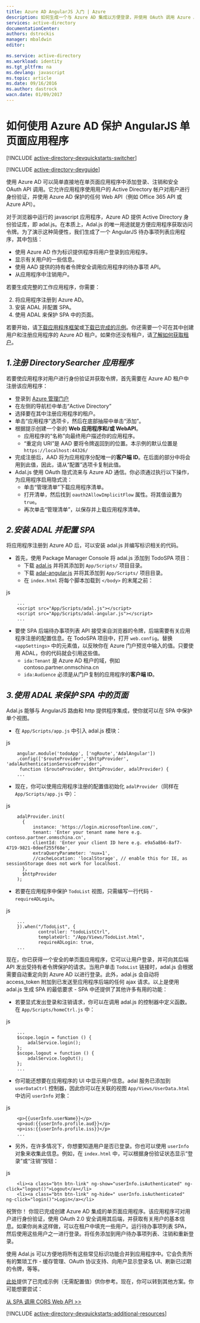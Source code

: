 ```yaml
---
title: Azure AD AngularJS 入门 | Azure
description: 如何生成一个与 Azure AD 集成以方便登录，并使用 OAuth 调用 Azure AD 保护 API 的 AngularJS 单页面应用程序。
services: active-directory
documentationCenter: 
authors: dstrockis
manager: mbaldwin
editor: 

ms.service: active-directory
ms.workload: identity
ms.tgt_pltfrm: na
ms.devlang: javascript
ms.topic: article
ms.date: 09/16/2016
ms.author: dastrock
wacn.date: 01/09/2017
---
```


# 如何使用 Azure AD 保护 AngularJS 单页面应用程序

[!INCLUDE [active-directory-devquickstarts-switcher](../../includes/active-directory-devquickstarts-switcher.md)]

[!INCLUDE [active-directory-devguide](../../includes/active-directory-devguide.md)]

使用 Azure AD 可以简单直接地在单页面应用程序中添加登录、注销和安全 OAuth API 调用。它允许应用程序使用用户的 Active Directory 帐户对用户进行身份验证，并使用 Azure AD 保护的任何 Web API（例如 Office 365 API 或 Azure API）。

对于浏览器中运行的 javascript 应用程序，Azure AD 提供 Active Directory 身份验证库，即 adal.js。在本质上，Adal.js 的唯一用途就是方便应用程序获取访问令牌。为了演示这种简便性，我们生成了一个 AngularJS 待办事项列表应用程序，其中包括：

- 使用 Azure AD 作为标识提供程序将用户登录到应用程序。
- 显示有关用户的一些信息。
- 使用 AAD 提供的持有者令牌安全调用应用程序的待办事项 API。
- 从应用程序中注销用户。

若要生成完整的工作应用程序，你需要：

2. 将应用程序注册到 Azure AD。
3. 安装 ADAL 并配置 SPA。
5. 使用 ADAL 来保护 SPA 中的页面。

若要开始，请[下载应用程序框架](https://github.com/AzureADQuickStarts/SinglePageApp-AngularJS-DotNet/archive/skeleton.zip)或[下载已完成的示例](https://github.com/AzureADQuickStarts/SinglePageApp-AngularJS-DotNet/archive/complete.zip)。你还需要一个可在其中创建用户和注册应用程序的 Azure AD 租户。如果你还没有租户，请[了解如何获取租户](./active-directory-howto-tenant.md)。

## *1.注册 DirectorySearcher 应用程序*
若要使应用程序对用户进行身份验证并获取令牌，首先需要在 Azure AD 租户中注册该应用程序：

- 登录到 [Azure 管理门户](https://manage.windowsazure.cn)
- 在左侧的导航栏中单击“Active Directory”
- 选择要在其中注册应用程序的租户。
- 单击“应用程序”选项卡，然后在底部抽屉中单击“添加”。
- 根据提示创建一个新的 **Web 应用程序和/或 WebAPI**。
    - 应用程序的“名称”向最终用户描述你的应用程序。
    - “重定向 URI”是 AAD 要将令牌返回到的位置。本示例的默认位置是 `https://localhost:44326/`
- 完成注册后，AAD 将为应用程序分配唯一的**客户端 ID**。在后面的部分中将会用到此值，因此，请从“配置”选项卡复制此值。
- Adal.js 使用 OAuth 隐式流来与 Azure AD 通信。你必须通过执行以下操作，为应用程序启用隐式流：
    - 单击“管理清单”下载应用程序清单。
    - 打开清单，然后找到 `oauth2AllowImplicitFlow` 属性。将其值设置为 `true`。
    - 再次单击“管理清单”，以保存并上载应用程序清单。

## *2.安装 ADAL 并配置 SPA*
将应用程序注册到 Azure AD 后，可以安装 adal.js 并编写标识相关的代码。

- 首先，使用 Package Manager Console 将 adal.js 添加到 TodoSPA 项目：
  - 下载 [adal.js](https://raw.githubusercontent.com/AzureAD/azure-activedirectory-library-for-js/master/lib/adal.js) 并将其添加到 `App/Scripts/` 项目目录。
  - 下载 [adal-angular.js](https://raw.githubusercontent.com/AzureAD/azure-activedirectory-library-for-js/master/lib/adal-angular.js) 并将其添加到 `App/Scripts/` 项目目录。
  - 在 `index.html` 将每个脚本加载到 `</body>` 的末尾之前：

js

        ...
        <script src="App/Scripts/adal.js"></script>
        <script src="App/Scripts/adal-angular.js"></script>
        ...

- 要使 SPA 后端待办事项列表 API 接受来自浏览器的令牌，后端需要有关应用程序注册的配置信息。在 TodoSPA 项目中，打开 `web.config`。替换 `<appSettings>` 中的元素值，以反映你在 Azure 门户预览中输入的值。只要使用 ADAL，你的代码就会引用这些值。
    - `ida:Tenant` 是 Azure AD 租户的域，例如 contoso.partner.onmschina.cn
    - `ida:Audience` 必须是从门户复制的应用程序的**客户端 ID**。

## *3.使用 ADAL 来保护 SPA 中的页面*
Adal.js 能够与 AngularJS 路由和 http 提供程序集成，使你就可以在 SPA 中保护单个视图。

- 在 `App/Scripts/app.js` 中引入 adal.js 模块：

js

        angular.module('todoApp', ['ngRoute','AdalAngular'])
        .config(['$routeProvider','$httpProvider', 'adalAuthenticationServiceProvider',
         function ($routeProvider, $httpProvider, adalProvider) {
        ...

- 现在，你可以使用应用程序注册的配置值初始化 `adalProvider`（同样在 `App/Scripts/app.js` 中）：

js

        adalProvider.init(
          {
              instance: 'https://login.microsoftonline.com/',
              tenant: 'Enter your tenant name here e.g. contoso.partner.onmschina.cn',
              clientId: 'Enter your client ID here e.g. e9a5a8b6-8af7-4719-9821-0deef255f68e',
              extraQueryParameter: 'nux=1',
              //cacheLocation: 'localStorage', // enable this for IE, as sessionStorage does not work for localhost.
          },
          $httpProvider
        );

- 若要在应用程序中保护 `TodoList` 视图，只需编写一行代码 - `requireADLogin`。

js

        ...
        }).when("/TodoList", {
                controller: "todoListCtrl",
                templateUrl: "/App/Views/TodoList.html",
                requireADLogin: true,
        ...

现在，你已获得一个安全的单页面应用程序，它可以让用户登录，并可向其后端 API 发出受持有者令牌保护的请求。当用户单击 `TodoList` 链接时，adal.js 会根据需要自动重定向到 Azure AD 以进行登录。此外，adal.js 会自动将 access\_token 附加到已发送至应用程序后端的任何 ajax 请求。以上是使用 adal.js 生成 SPA 的最低要求 - SPA 中还提供了其他许多有用的功能：

- 若要显式发出登录和注销请求，你可以在调用 adal.js 的控制器中定义函数。在 `App/Scripts/homeCtrl.js` 中：

js

        ...
        $scope.login = function () {
            adalService.login();
        };
        $scope.logout = function () {
            adalService.logOut();
        };
        ...

- 你可能还想要在应用程序的 UI 中显示用户信息。adal 服务已添加到 `userDataCtrl` 控制器，因此你可以在关联的视图 `App/Views/UserData.html` 中访问 `userInfo` 对象：

js

        <p>{{userInfo.userName}}</p>
        <p>aud:{{userInfo.profile.aud}}</p>
        <p>iss:{{userInfo.profile.iss}}</p>
        ...

- 另外，在许多情况下，你想要知道用户是否已登录。你也可以使用 `userInfo` 对象来收集此信息。例如，在 `index.html` 中，可以根据身份验证状态显示“登录”或“注销”按钮：

js

        <li><a class="btn btn-link" ng-show="userInfo.isAuthenticated" ng-click="logout()">Logout</a></li>
        <li><a class="btn btn-link" ng-hide=" userInfo.isAuthenticated" ng-click="login()">Login</a></li>

祝贺你！ 你现已完成创建 Azure AD 集成的单页面应用程序。该应用程序可对用户进行身份验证，使用 OAuth 2.0 安全调用其后端，并获取有关用户的基本信息。如果你尚未这样做，可以在租户中填充一些用户。运行待办事项列表 SPA，然后使用这些用户之一进行登录。将任务添加到用户待办事项列表、注销和重新登录。

使用 Adal.js 可以方便地将所有这些常见标识功能合并到应用程序中。它会负责所有的繁琐工作 - 缓存管理、OAuth 协议支持、向用户显示登录名 UI、刷新已过期的令牌，等等。

[此处](https://github.com/AzureADQuickStarts/SinglePageApp-AngularJS-DotNet/archive/complete.zip)提供了已完成示例（无需配置值）供你参考。现在，你可以转到其他方案。你可能想要尝试：

[从 SPA 调用 CORS Web API >>](https://github.com/AzureAdSamples/SinglePageApp-WebAPI-AngularJS-DotNet)

[!INCLUDE [active-directory-devquickstarts-additional-resources](../../includes/active-directory-devquickstarts-additional-resources.md)]

<!---HONumber=Mooncake_Quality_Review_0104_2017-->